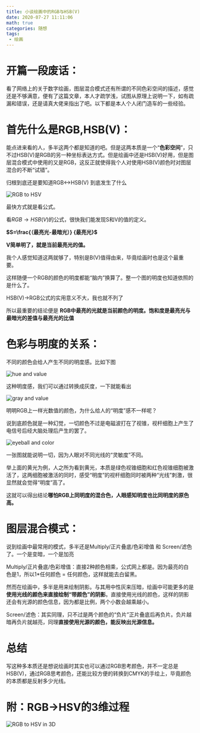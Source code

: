 ```yaml
---
title: 小谈绘画中的RGB与HSB(V)
date: 2020-07-27 11:11:06
math: true
categories: 随想
tags:
 - 绘画
---
```


# 开篇一段废话：

看了网络上的关于数字绘画，图层混合模式还有所谓的不同色彩空间的描述，感觉还是不够满意，便有了这篇文章，本人才疏学浅，试图从原理上说明一下，如有疏漏和错误，还是请真大佬来指出了吧。以下都是本人个人闭门造车的一些经验。

# 首先什么是RGB,HSB(V)：

能点进来看的人，多半这两个都是知道的吧。但是这两本质是一个“**色彩空间**”，只不过HSB(V)是RGB的另一种坐标表达方式。但是绘画中还是HSB(V)好用，但是图层混合模式中使用的又是RGB，这反正就使得我个人对使用HSB(V)颜色时对图层混合的不断“试错”。

归根到底还是要知道RGB<->HSB(V) 到底发生了什么

<!--more-->

![RGB to HSV](/image/draw/rgbtohsv.webp)

最快方式就是看公式。

看$RGB \to HSB(V)$的公式，很快我们能发现S和V的值的定义。

**$S=\frac{（最亮光-最暗光）} {最亮光}$**

**V简单明了，就是当前最亮光的值。**

我个人感觉知道这两就够了，特别是B(V)值得由来，毕竟绘画时也是这个最重要。

这样随便一个RGB的颜色的明度都能“脑内”换算了。整一个图的明度也知道依照的是什么了。

HSB(V)->RGB公式的实用意义不大，我也就不列了

所以最重要的结论便是 **RGB中最亮的光就是当前颜色的明度。饱和度是最亮光与最暗光的差值与最亮光的比值**

# 色彩与明度的关系：

不同的颜色会给人产生不同的明度感。比如下图

![hue and value](/image/draw/hueandvalue.webp)

这种明度感，我们可以通过转换成灰度，一下就能看出

![gray and value](/image/draw/grayandvalue.webp)

明明RGB上一样光数值的颜色，为什么给人的“明度”感不一样呢？

说到底颜色就是一种幻觉，一切颜色不过是电磁波打在了视锥，视杆细胞上产生了电信号后经大脑处理后产生的罢了。

![eyeball and color](/image/draw/eyeballandcolor.webp)

一张图就能说明一切，因为人眼对不同光线的“灵敏度”不同。

举上面的黄光为例，人之所为看到黄光，本质是绿色视锥细胞和红色视锥细胞被激活了，这两细胞被激活的同时，感受“明度”的视杆细胞同时被两种“光线”刺激，很显然就会觉得“明度”高了。

这就可以得出结论**哪怕RGB上同明度的混合色，人眼感知明度也比同明度的原色高。**

# 图层混合模式：

说到绘画中最常用的模式，多半还是Multiply/正片叠底/色彩增值 和 Screen/滤色了。一个是变暗，一个是加亮

Multiply/正片叠底/色彩增值：直接2种颜色相乘，公式网上都是。因为最亮的白色是1，所以1*任何颜色 = 任何颜色，这样就能去白留黑。

然而在绘画中，多半是用来绘制阴影。与其用中性灰来压暗，绘画中可能更多的是**使用光线的颜色来直接绘制“带颜色”的阴影**。直接使用光线的颜色，这样的阴影还会有光源的颜色信息，因为都是比例，两个小数会越乘越小。

Screen/滤色：其实同理，只不过是两个颜色的“负片”正片叠底后再负片。负片越暗再负片就越亮，同理**直接使用光源的颜色，能反映出光源信息。**

# 总结

写这种多本质还是想说绘画时其实也可以通过RGB思考颜色，并不一定总是HSB(V)，通过RGB思考颜色，还能比较方便的转换到CMYK的手绘上，毕竟颜色的本质都是反射多少光线。

# 附：RGB->HSV的3维过程

![RGB to HSV in 3D](/image/draw/rgbtohsv3d.webp)